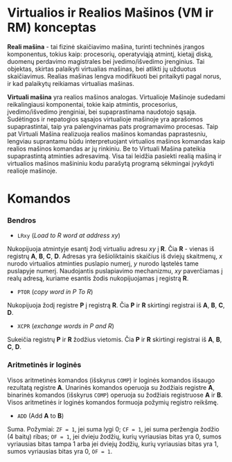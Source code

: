 # Virtualios ir Realios Mašinos (VM ir RM) konceptas
**Reali mašina** - tai fizinė skaičiavimo mašina, turinti techninės įrangos komponentus, tokius kaip: procesorių, operatyviąją atmintį, kietajį diską, duomenų perdavimo magistrales bei įvedimo/išvedimo įrenginius. Tai objektas, skirtas palaikyti virtualias mašinas, bei atlikti jų užduotus skaičiavimus. Realias mašinas lengva modifikuoti bei pritaikyti pagal norus, ir kad palaikytų reikiamas virtualias mašinas. 

**Virtuali mašina** yra realios mašinos analogas. Virtualioje Mašinoje sudedami reikalingiausi komponentai, tokie kaip atmintis, procesorius, įvedimo/išvedimo įrenginiai, bei supaprastinama naudotojo sąsaja. Sudėtingos ir nepatogios sąsajos virtualioje mašinoje yra aprašomos supaprastintai, taip yra palengvinamas pats programavimo procesas. Taip pat Virtuali Mašina realizuoja realios mašinos komandas paprastesniu, lengviau suprantamu būdu interpretuojant virtualios mašinos komandas kaip realios mašinos komandas ar jų rinkiniu. Be to Virtuali Mašina pateikia supaprastintą atminties adresavimą. Visa tai leidžia pasiekti realią mašiną ir virtualios mašinos mašininiu kodu parašytą programą sėkmingai įvykdyti realioje mašinoje.
# Komandos
### Bendros
- `LRxy` (*Load to R word at address xy*)

Nukopijuoja atmintyje esantį žodį virtualiu adresu *xy* į **R**. Čia **R** - vienas iš registrų **A**, **B**, **C**, **D**. Adresas yra šešioliktainis skaičius iš dviejų skaitmenų, *x* nurodo virtualios atminties puslapio numerį, *y* nurodo ląstelės tame puslapyje numerį. Naudojantis puslapiavimo mechanizmu, *xy* paverčiamas į realų adresą, kuriame esantis žodis nukopijuojamas į registrą **R**.
- `PTOR` (*copy word in P To R*)

Nukopijuoja žodį registre **P** į registrą **R**. Čia **P** ir **R** skirtingi registrai iš **A**, **B**, **C**, **D**.
- `XCPR` (*exchange words in P and R*)

Sukeičia registrų **P** ir **R** žodžius vietomis. Čia **P** ir **R** skirtingi registrai iš **A**, **B**, **C**, **D**.
### Aritmetinės ir loginės
Visos aritmetinės komandos (išskyrus `COMP`) ir loginės komandos išsaugo rezultatą registre **A**. Unarinės komandos operuoja su žodžiais registre **A**,  binarinės komandos (išskyrus `COMP`) operuoja su žodžiais registruose **A** ir **B**. Visos aritmetinės ir loginės komandos formuoja požymių registro reikšmę.
- `ADD` (Add **A** to **B**)

Suma. Požymiai: `ZF = 1`, jei suma lygi 0; `CF = 1`, jei suma peržengia žodžio (4 baitų) ribas; `OF = 1`, jei dvieju žodžių, kurių vyriausias bitas yra 0, sumos vyriausias bitas tampa 1 arba jei dviejų žodžių, kurių vyriausias bitas yra 1, sumos vyriausias bitas yra 0, `OF = 1`.
